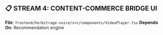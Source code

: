 ## 📋 STREAM 4: CONTENT-COMMERCE BRIDGE UI

**File**: `frontend/herbitrage-voice/src/components/VideoPlayer.tsx`
**Depends On**: Recommendation engine
